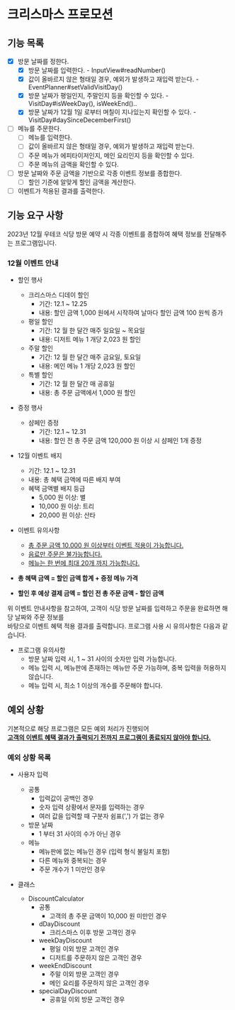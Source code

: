 # 크리스마스 프로모션

## 기능 목록

- [x] 방문 날짜를 정한다.
  - [x] 방문 날짜를 입력한다. - InputView#readNumber()
  - [x] 값이 올바르지 않은 형태일 경우, 예외가 발생하고 재입력 받는다. - EventPlanner#setValidVisitDay()
  - [x] 방문 날짜가 평일인지, 주말인지 등을 확인할 수 있다. - VisitDay#isWeekDay(), isWeekEnd()..
  - [x] 방문 날짜가 12월 1일 로부터 며칠이 지나있는지 확인할 수 있다. - VisitDay#daySinceDecemberFirst()
- [ ] 메뉴를 주문한다.
  - [ ] 메뉴를 입력한다.
  - [ ] 값이 올바르지 않은 형태일 경우, 예외가 발생하고 재입력 받는다.
  - [ ] 주문 메뉴가 에피타이저인지, 메인 요리인지 등을 확인할 수 있다.
  - [ ] 주문 메뉴의 금액을 확인할 수 있다.
- [ ] 방문 날짜와 주문 금액을 기반으로 각종 이벤트 정보를 종합한다.
  - [ ] 할인 기준에 알맞게 할인 금액을 계산한다.
- [ ] 이벤트가 적용된 결과를 출력한다.

## 기능 요구 사항

2023년 12월 우테코 식당 방문 예약 시 각종 이벤트를 종합하여 혜택 정보를 전달해주는 프로그램입니다.

### 12월 이벤트 안내
- 할인 행사
  - 크리스마스 디데이 할인
    - 기간: 12.1 ~ 12.25
    - 내용: 할인 금액 1,000 원에서 시작하여 날마다 할인 금액 100 원씩 증가
  - 평일 할인
    - 기간: 12 월 한 달간 매주 일요일 ~ 목요일
    - 내용: 디저트 메뉴 1 개당 2,023 원 할인
  - 주말 할인
    - 기간: 12 월 한 달간 매주 금요일, 토요일
    - 내용: 메인 메뉴 1 개당 2,023 원 할인
  - 특별 할인
    - 기간: 12 월 한 달간 매 공휴일
    - 내용: 총 주문 금액에서 1,000 원 할인
  

- 증정 행사
  - 샴페인 증정
    - 기간: 12.1 ~ 12.31
    - 내용: 할인 전 총 주문 금액 120,000 원 이상 시 샴페인 1개 증정
  

- 12월 이벤트 배지
  - 기간: 12.1 ~ 12.31
  - 내용: 총 혜택 금액에 따른 배지 부여
  - 혜택 금액별 배지 등급
    - 5,000 원 이상: 별
    - 10,000 원 이상: 트리
    - 20,000 원 이상: 산타
  

- 이벤트 유의사항
  - <U>총 주문 금액 10,000 원 이상부터 이벤트 적용이 가능합니다.
  - 음료만 주문은 불가능합니다.
  - 메뉴는 한 번에 최대 20개 까지 가능합니다.</U>
  

- __총 혜택 금액 = 할인 금액 합계 + 증정 메뉴 가격__
- __할인 후 예상 결제 금액 = 할인 전 총 주문 금액 - 할인 금액__

위 이벤트 안내사항을 참고하여, 고객이 식당 방문 날짜를 입력하고 주문을 완료하면 해당 날짜와 주문 정보를  
바탕으로 이벤트 혜택 적용 결과를 출력합니다. 프로그램 사용 시 유의사항은 다음과 같습니다.

- 프로그램 유의사항
  - 방문 날짜 입력 시, 1 ~ 31 사이의 숫자만 입력 가능합니다.
  - 메뉴 입력 시, 메뉴판에 존재하는 메뉴만 주문 가능하며, 중복 입력을 허용하지 않습니다.
  - 메뉴 입력 시, 최소 1 이상의 개수를 주문해야 합니다.

## 예외 상황

기본적으로 해당 프로그램은 모든 예외 처리가 진행되어  
<u>__고객의 이벤트 혜택 결과가 출력되기 전까지 프로그램이 종료되지 않아야 합니다.__</u>

### 예외 상황 목록

- 사용자 입력
  - 공통
    - 입력값이 공백인 경우
    - 숫자 입력 상황에서 문자를 입력하는 경우
    - 여러 값을 입력할 때 구분자 쉼표(',') 가 없는 경우
  - 방문 날짜
    - 1 부터 31 사이의 수가 아닌 경우
  - 메뉴
    - 메뉴판에 없는 메뉴인 경우 (입력 형식 불일치 포함)
    - 다른 메뉴와 중복되는 경우
    - 주문 개수가 1 미만인 경우

- 클래스
  - DiscountCalculator
    - 공통
      - 고객의 총 주문 금액이 10,000 원 미만인 경우
    - dDayDiscount
      - 크리스마스 이후 방문 고객인 경우
    - weekDayDiscount
      - 평일 이외 방문 고객인 경우
      - 디저트를 주문하지 않은 고객인 경우
    - weekEndDiscount
      - 주말 이외 방문 고객인 경우
      - 메인 요리를 주문하지 않은 고객인 경우
    - specialDayDiscount
      - 공휴일 이외 방문 고객인 경우